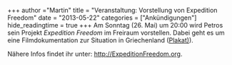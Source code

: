 +++
author ="Martin"
title = "Veranstaltung: Vorstellung von Expedition Freedom"
date = "2013-05-22"
categories = ["Ankündigungen"]
hide_readingtime = true
+++
Am Sonntag (26. Mai) um 20:00 wird Petros sein Projekt _Expedition Freedom_ im Freiraum vorstellen. Dabei geht es um eine Filmdokumentation zur Situation in Griechenland ([Plakat)](/uploads/2013/05/poster-GER-ULM-hs.pdf)).

Nähere Infos findet ihr unter: <http://ExpeditionFreedom.org>.
